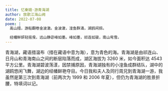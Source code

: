 ```yaml
---
title: 忆秦娥·游青海湖
author: 放歌江海山阙
date: 2022-07-08
poem: |
  高山措，游船翻卷金波澈。金波澈，湟鱼群涌，湖鸥闲掠。

  经幡鲜妍轻摇曵，远山静宓峰如墨。峰如墨，祁连如骏，南山弯雪。
---
```


青海湖，藏语措温布（措在藏语中意为海），意为青色的海。青海湖是由祁连山、日月山和青海南山之间的断层陷落而成，湖区海拔为 3260 米，如今面积达 4543 平方公里。青海湖碧波荡漾，因禁捕原因，青海湖独有的小湟鱼成群结队，湖中的湖鸥悠闲飞舞，湖边的经幡鲜艳夺目。今日我和夫人及同行周兄到青海湖一游，我虽然是第三次到青海湖（前两次为 1999 和 2006 年夏），但仍为青海湖的胜景折腰，特填词以记。
